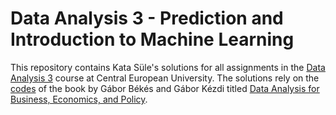 # Data Analysis 3 - Prediction and Introduction to Machine Learning

This repository contains Kata Süle's solutions for all assignments in the [Data Analysis 3](https://courses.ceu.edu/courses/2020-2021/data-analysis-3-prediction-and-introduction-machine-learning-0) course at Central European University. The solutions rely on the [codes](https://github.com/gabors-data-analysis/da_case_studies) of the book by Gábor Békés and Gábor Kézdi titled [Data Analysis for Business, Economics, and Policy](https://gabors-data-analysis.com/).
